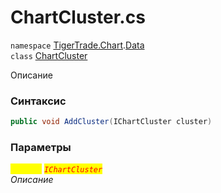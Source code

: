 
# ChartCluster.cs
`namespace` [TigerTrade.Chart](../../../../TigerTrade.Chart.md).[Data](../../../../TigerTrade.Chart/Data.md)  
    `class` [ChartCluster](../../ChartCluster.cs.md)

Описание

### Синтаксис
```csharp
public void AddCluster(IChartCluster cluster)
```

### Параметры  
<mark style="color:yellow;">`cluster`</mark> <mark style="color:red;">*`IChartCluster`*</mark>  
 *Описание*  
  

                    
                    